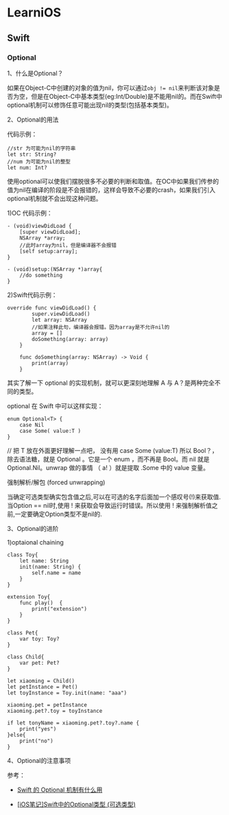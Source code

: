 # LearniOS

## Swift

### Optional

1、什么是Optional？

如果在Object-C中创建的对象的值为nil，你可以通过`obj != nil`来判断该对象是否为空，但是在Object-C中基本类型(eg:Int/Double)是不能用nil的。而在Swift中optional机制可以修饰任意可能出现nil的类型(包括基本类型)。

2、Optional的用法

代码示例：
```
//str 为可能为nil的字符串
let str: String?
//num 为可能为nil的整型
let num: Int? 
```

使用optional可以使我们摆脱很多不必要的判断和取值。在OC中如果我们传参的值为nil在编译的阶段是不会报错的，这样会导致不必要的crash，如果我们引入optional机制就不会出现这种问题。

1)OC 代码示例：

```
- (void)viewDidLoad {
    [super viewDidLoad];
    NSArray *array;
    //此时array为nil，但是编译器不会报错
    [self setup:array];
}

- (void)setup:(NSArray *)array{
    //do something
}
```

2)Swift代码示例：

```
override func viewDidLoad() {
        super.viewDidLoad()
        let array: NSArray
        //如果注释此句，编译器会报错。因为array是不允许nil的
        array = []
        doSomething(array: array)
    }

    func doSomething(array: NSArray) -> Void {
        print(array)
    }

```

其实了解一下 optional 的实现机制，就可以更深刻地理解 A 与 A？是两种完全不同的类型。

optional 在 Swift 中可以这样实现：
```
enum Optional<T> {
    case Nil
    case Some( value:T )
} 
```

// 把 T 放在外面更好理解一点吧， 没有用 case Some<T> (value:T)
所以 Bool？，除去语法糖，就是 Optional<Bool> 。它是一个 enum ，而不再是 Bool。而 nil 就是 Optional.Nil。unwrap 做的事情 （ a! ）就是提取 .Some 中的 value 变量。

强制解析/解包 (forced unwrapping)

当确定可选类型确实包含值之后,可以在可选的名字后面加一个感叹号(!)来获取值.当Option == nil时,使用 ! 来获取会导致运行时错误。所以使用 ! 来强制解析值之前,一定要确定Option类型不是nil的.

3、Optional的进阶

1)optaional chaining

```
class Toy{
    let name: String
    init(name: String) {
        self.name = name
    }
}

extension Toy{
    func play()  {
        print("extension")
    }
}

class Pet{
    var toy: Toy?
}

class Child{
    var pet: Pet?
}

let xiaoming = Child()
let petInstance = Pet()
let toyInstance = Toy.init(name: "aaa")

xiaoming.pet = petInstance
xiaoming.pet?.toy = toyInstance

if let tonyName = xiaoming.pet?.toy?.name {
    print("yes")
}else{
    print("no")
}
```

4、Optional的注意事项

参考：

* [Swift 的 Optional 机制有什么用](https://www.zhihu.com/question/28026214)

* [[iOS笔记]Swift中的Optional类型 (可选类型)](http://www.jianshu.com/p/0e3712b0c044)
